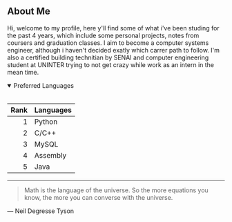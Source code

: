 ## About Me

Hi, welcome to my profile, here y'll find some of what i've been studing for the past 4 years, which include some personal projects, notes from coursers and graduation classes. I aim to become a computer systems engineer, although i haven't decided exatly which carrer path to follow. I'm also a certified building technitian by SENAI and computer engineering student at UNINTER trying to not get crazy while work as an intern in the mean time.

<details open>
<summary>Preferred Languages</summary><br/>

| Rank | Languages |
|-----:|-----------|
|     1| Python    |
|     2| C/C++     |
|     3| MySQL     |
|     4| Assembly  |
|     5| Java      |
</details>

---
> Math is the language of the universe. So the more equations you know, the more you can converse with the universe.

— Neil Degresse Tyson

<!---The background color is `#ffffff` for light mode and `#000000` for dark mode.
My [repositories](https://github.com/LucasEduardoSS?tab=repositories)
<!---
LucasEduardoSS/LucasEduardoSS is a ✨ special ✨ repository because its `README.md` (this file) appears on your GitHub profile.
You can click the Preview link to take a look at your changes.
--->
